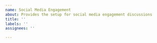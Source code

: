 ```yaml
---
name: Social Media Engagement
about: Provides the setup for social media engagement discussions
title: ''
labels: ''
assignees: ''

---
```



